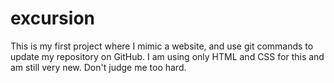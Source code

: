 # excursion
This is my first project where I mimic a website, and use git commands to update my repository on GitHub. I am using only HTML and CSS for this and am still very new. Don't judge me too hard.

